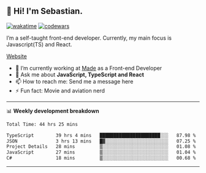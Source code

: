 ## 👋 Hi! I'm Sebastian.

[![wakatime](https://wakatime.com/badge/user/df0036c6-328a-4a39-be9b-e49417ed22a1.svg)](https://wakatime.com/@df0036c6-328a-4a39-be9b-e49417ed22a1)
[![codewars](https://www.codewars.com/users/sebavuye/badges/small)](https://www.codewars.com/users/sebavuye)

I’m a self-taught front-end developer. Currently, my main focus is Javascript(TS) and React.

[Website](https://sebastianvuye.be)

- 🔭 I’m currently working at [Made](https://made.be/) as a Front-end Developer
- 💬 Ask me about **JavaScript, TypeScript and React**
- 📫 How to reach me: Send me a message here
- ⚡ Fun fact: Movie and aviation nerd

-------

📊 **Weekly development breakdown**

<!--START_SECTION:waka-->

```txt
Total Time: 44 hrs 25 mins

TypeScript        39 hrs 4 mins   ██████████████████████░░░   87.98 %
JSON              3 hrs 13 mins   █▓░░░░░░░░░░░░░░░░░░░░░░░   07.25 %
Project Details   28 mins         ▒░░░░░░░░░░░░░░░░░░░░░░░░   01.08 %
JavaScript        27 mins         ▒░░░░░░░░░░░░░░░░░░░░░░░░   01.04 %
C#                18 mins         ▒░░░░░░░░░░░░░░░░░░░░░░░░   00.68 %
```

<!--END_SECTION:waka-->
-------
